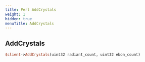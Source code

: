 ```yaml
---
title: Perl AddCrystals
weight: 1
hidden: true
menuTitle: AddCrystals
---
```

## AddCrystals
```perl
$client->AddCrystals(uint32 radiant_count, uint32 ebon_count)
```